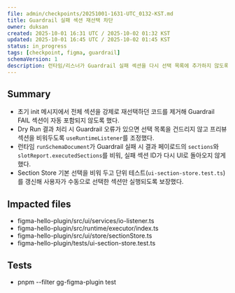 ```yaml
---
file: admin/checkpoints/20251001-1631-UTC_0132-KST.md
title: Guardrail 실패 섹션 재선택 차단
owner: duksan
created: 2025-10-01 16:31 UTC / 2025-10-02 01:32 KST
updated: 2025-10-01 16:45 UTC / 2025-10-02 01:45 KST
status: in_progress
tags: [checkpoint, figma, guardrail]
schemaVersion: 1
description: 런타임/리스너가 Guardrail 실패 섹션을 다시 선택 목록에 추가하지 않도록 수정했다.
---
```


## Summary

- 초기 init 메시지에서 전체 섹션을 강제로 재선택하던 코드를 제거해 Guardrail FAIL 섹션이 자동 포함되지 않도록 했다.
- Dry Run 결과 처리 시 Guardrail 오류가 있으면 선택 목록을 건드리지 않고 프리뷰 섹션을 비워두도록 `useRuntimeListener`를 조정했다.
- 런타임 `runSchemaDocument`가 Guardrail 실패 시 결과 페이로드의 `sections`와 `slotReport.executedSections`를 비워, 실패 섹션 ID가 다시 UI로 돌아오지 않게 했다.
- Section Store 기본 선택을 비워 두고 단위 테스트(`ui-section-store.test.ts`)를 갱신해 사용자가 수동으로 선택한 섹션만 실행되도록 보장했다.

## Impacted files

- figma-hello-plugin/src/ui/services/io-listener.ts
- figma-hello-plugin/src/runtime/executor/index.ts
- figma-hello-plugin/src/ui/store/sectionStore.ts
- figma-hello-plugin/tests/ui-section-store.test.ts

## Tests

- pnpm --filter gg-figma-plugin test
